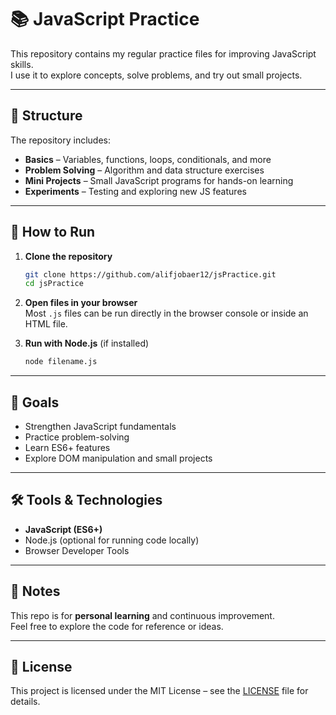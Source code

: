 # 📚 JavaScript Practice

This repository contains my regular practice files for improving JavaScript skills.  
I use it to explore concepts, solve problems, and try out small projects.

---

## 📂 Structure
The repository includes:
- **Basics** – Variables, functions, loops, conditionals, and more
- **Problem Solving** – Algorithm and data structure exercises
- **Mini Projects** – Small JavaScript programs for hands-on learning
- **Experiments** – Testing and exploring new JS features

---

## 🚀 How to Run
1. **Clone the repository**
   ```bash
   git clone https://github.com/alifjobaer12/jsPractice.git
   cd jsPractice
   ```
2. **Open files in your browser**  
   Most `.js` files can be run directly in the browser console or inside an HTML file.

3. **Run with Node.js** (if installed)
   ```bash
   node filename.js
   ```

---

## 🎯 Goals
- Strengthen JavaScript fundamentals
- Practice problem-solving
- Learn ES6+ features
- Explore DOM manipulation and small projects

---

## 🛠 Tools & Technologies
- **JavaScript (ES6+)**
- Node.js (optional for running code locally)
- Browser Developer Tools

---

## 📌 Notes
This repo is for **personal learning** and continuous improvement.  
Feel free to explore the code for reference or ideas.

---

## 📄 License
This project is licensed under the MIT License – see the [LICENSE](LICENSE) file for details.
